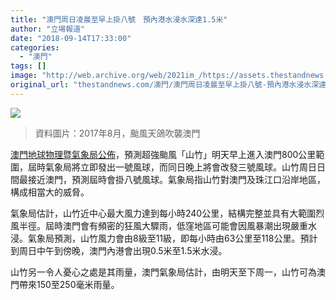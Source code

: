 ```yaml
---
title: "澳門周日凌晨至早上掛八號　預內港水浸水深達1.5米"
author: "立場報道"
date: "2018-09-14T17:33:00"
categories:
  - "澳門"
tags: []
image: "http://web.archive.org/web/2021im_/https://assets.thestandnews.com/media/photos/21055297_10155471475521422_4074695618954531853_o_anv4x.png"
original_url: "thestandnews.com/澳門/澳門周日凌晨至早上掛八號-預內港水浸水深達1-5米"
---
```

![](http://web.archive.org/web/2021im_/https://assets.thestandnews.com/media/photos/21055297_10155471475521422_4074695618954531853_o_anv4x.png)
> 資料圖片：2017年8月，颱風天鴿吹襲澳門

[澳門地球物理暨氣象局公佈](http://web.archive.org/web/20211229132253/https://www.gov.mo/zh-hant/news/254327/)，預測超強颱風「山竹」明天早上進入澳門800公里範圍，屆時氣象局將立即發出一號風球，而同日晚上將會改發三號風球。山竹周日日間最接近澳門，預測屆時會掛八號風球。氣象局指山竹對澳門及珠江口沿岸地區，構成相當大的威脅。

氣象局估計，山竹近中心最大風力達到每小時240公里，結構完整並具有大範圍烈風半徑。屆時澳門會有頻密的狂風大驟雨，低窪地區可能會因風暴潮出現嚴重水浸。氣象局預測，山竹風力會由8級至11級，即每小時由63公里至118公里。預計到周日中午到傍晚，澳門內港會出現0.5米至1.5米水浸。

山竹另一令人憂心之處是其雨量，澳門氣象局估計，由明天至下周一，山竹可為澳門帶來150至250毫米雨量。